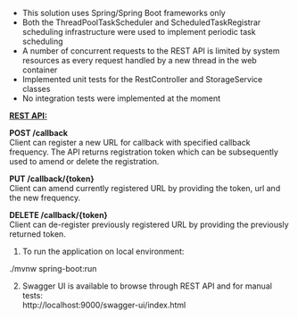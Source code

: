 - This solution uses Spring/Spring Boot frameworks only
- Both the ThreadPoolTaskScheduler and ScheduledTaskRegistrar scheduling infrastructure were used to implement periodic task scheduling
- A number of concurrent requests to the REST API is limited by system resources as every request handled by a new thread in the web container
- Implemented unit tests for the RestController and StorageService classes
- No integration tests were implemented at the moment

<u><b>REST API:</b></u>

<b>POST /callback</b> <br>
Client can register a new URL for callback with specified callback frequency. The API returns registration token which can be subsequently used to amend or delete the registration. 

<b>PUT /callback/{token} </b> <br>
Client can amend currently registered URL by providing the token, url and the new frequency.

<b>DELETE /callback/{token} </b> <br>
Client can de-register previously registered URL by providing the previously returned token.

1. To run the application on local environment:

./mvnw spring-boot:run


2. Swagger UI is available to browse through REST API and for manual tests: <br>
   http://localhost:9000/swagger-ui/index.html